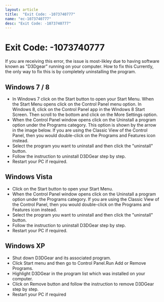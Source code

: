```yaml
---
layout: article
title:  "Exit Code: -1073740777"
name: "ec-1073740777"
desc: "Exit Code: -1073740777"
---
```


# Exit Code: -1073740777
If you are receiving this error, the issue is most-likley due to having software known as "D3Dgear" running on your computer.
How to fix this
Currently, the only way to fix this is by completely uninstalling the program.

## Windows 7 / 8

- In Windows 7 click on the Start button to open your Start Menu. When the Start Menu opens click on the Control Panel menu option. In Windows 8, click on the Control Panel app in the Windows 8 Start Screen. Then scroll to the bottom and click on the More Settings option. 
- When the Control Panel window opens click on the Uninstall a program option under the Programs category. This option is shown by the arrow in the image below. If you are using the Classic View of the Control Panel, then you would double-click on the Programs and Features icon instead. 
- Select the program you want to uninstall and then click the "uninstall" button.
- Follow the instruction to uninstall D3DGear step by step. 
- Restart your PC if required.

## Windows Vista

- Click on the Start button to open your Start Menu. 
- When the Control Panel window opens click on the Uninstall a program option under the Programs category. If you are using the Classic View of the Control Panel, then you would double-click on the Programs and Features icon instead. 
- Select the program you want to uninstall and then click the "uninstall" button. 
- Follow the instruction to uninstall D3DGear step by step. 
- Restart your PC if required.

## Windows XP

- Shut down D3DGear and its associated program. 
- Click Start menu and then go to Control Panel.Run Add or Remove Programs. 
- Highlight D3DGear in the program list which was installed on your computer.
- Click on Remove button and follow the instruction to remove D3DGear step by step.
- Restart your PC if required